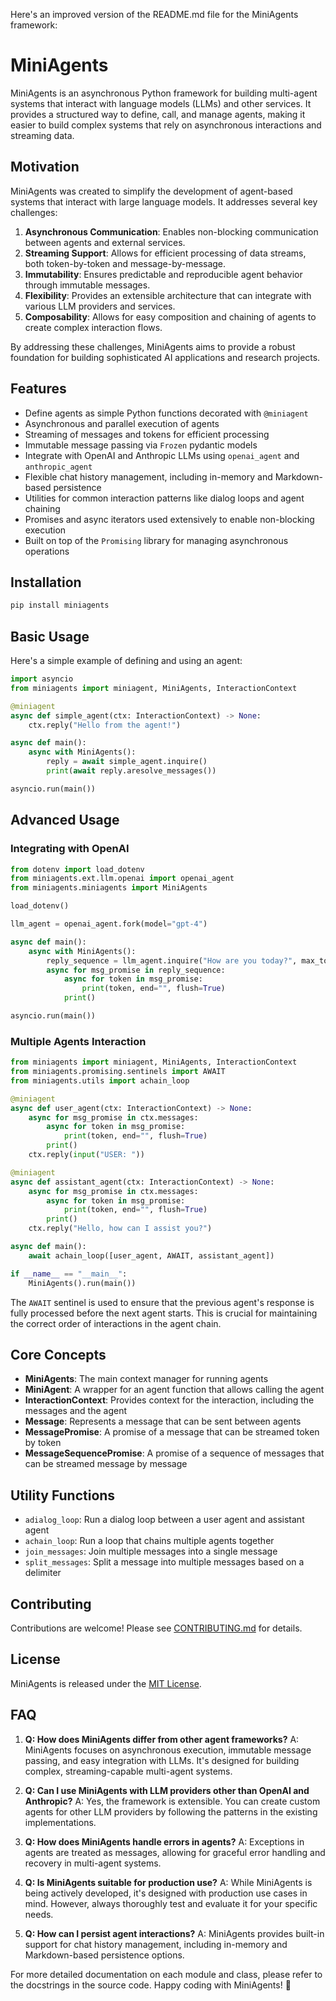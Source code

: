 Here's an improved version of the README.md file for the MiniAgents framework:

# MiniAgents

MiniAgents is an asynchronous Python framework for building multi-agent systems that interact with language models (LLMs) and other services. It provides a structured way to define, call, and manage agents, making it easier to build complex systems that rely on asynchronous interactions and streaming data.

## Motivation

MiniAgents was created to simplify the development of agent-based systems that interact with large language models. It addresses several key challenges:

1. **Asynchronous Communication**: Enables non-blocking communication between agents and external services.
2. **Streaming Support**: Allows for efficient processing of data streams, both token-by-token and message-by-message.
3. **Immutability**: Ensures predictable and reproducible agent behavior through immutable messages.
4. **Flexibility**: Provides an extensible architecture that can integrate with various LLM providers and services.
5. **Composability**: Allows for easy composition and chaining of agents to create complex interaction flows.

By addressing these challenges, MiniAgents aims to provide a robust foundation for building sophisticated AI applications and research projects.

## Features

- Define agents as simple Python functions decorated with `@miniagent`
- Asynchronous and parallel execution of agents
- Streaming of messages and tokens for efficient processing
- Immutable message passing via `Frozen` pydantic models
- Integrate with OpenAI and Anthropic LLMs using `openai_agent` and `anthropic_agent`
- Flexible chat history management, including in-memory and Markdown-based persistence
- Utilities for common interaction patterns like dialog loops and agent chaining
- Promises and async iterators used extensively to enable non-blocking execution
- Built on top of the `Promising` library for managing asynchronous operations

## Installation

```bash
pip install miniagents
```

## Basic Usage

Here's a simple example of defining and using an agent:

```python
import asyncio
from miniagents import miniagent, MiniAgents, InteractionContext

@miniagent
async def simple_agent(ctx: InteractionContext) -> None:
    ctx.reply("Hello from the agent!")

async def main():
    async with MiniAgents():
        reply = await simple_agent.inquire()
        print(await reply.aresolve_messages())

asyncio.run(main())
```

## Advanced Usage

### Integrating with OpenAI

```python
from dotenv import load_dotenv
from miniagents.ext.llm.openai import openai_agent
from miniagents.miniagents import MiniAgents

load_dotenv()

llm_agent = openai_agent.fork(model="gpt-4")

async def main():
    async with MiniAgents():
        reply_sequence = llm_agent.inquire("How are you today?", max_tokens=1000, temperature=0.0)
        async for msg_promise in reply_sequence:
            async for token in msg_promise:
                print(token, end="", flush=True)
            print()

asyncio.run(main())
```

### Multiple Agents Interaction

```python
from miniagents import miniagent, MiniAgents, InteractionContext
from miniagents.promising.sentinels import AWAIT
from miniagents.utils import achain_loop

@miniagent
async def user_agent(ctx: InteractionContext) -> None:
    async for msg_promise in ctx.messages:
        async for token in msg_promise:
            print(token, end="", flush=True)
        print()
    ctx.reply(input("USER: "))

@miniagent
async def assistant_agent(ctx: InteractionContext) -> None:
    async for msg_promise in ctx.messages:
        async for token in msg_promise:
            print(token, end="", flush=True)
        print()
    ctx.reply("Hello, how can I assist you?")

async def main():
    await achain_loop([user_agent, AWAIT, assistant_agent])

if __name__ == "__main__":
    MiniAgents().run(main())
```

The `AWAIT` sentinel is used to ensure that the previous agent's response is fully processed before the next agent starts. This is crucial for maintaining the correct order of interactions in the agent chain.

## Core Concepts

- **MiniAgents**: The main context manager for running agents
- **MiniAgent**: A wrapper for an agent function that allows calling the agent
- **InteractionContext**: Provides context for the interaction, including the messages and the agent
- **Message**: Represents a message that can be sent between agents
- **MessagePromise**: A promise of a message that can be streamed token by token
- **MessageSequencePromise**: A promise of a sequence of messages that can be streamed message by message

## Utility Functions

- `adialog_loop`: Run a dialog loop between a user agent and assistant agent
- `achain_loop`: Run a loop that chains multiple agents together
- `join_messages`: Join multiple messages into a single message
- `split_messages`: Split a message into multiple messages based on a delimiter

## Contributing

Contributions are welcome! Please see [CONTRIBUTING.md](CONTRIBUTING.md) for details.

## License

MiniAgents is released under the [MIT License](LICENSE).

## FAQ

1. **Q: How does MiniAgents differ from other agent frameworks?**
   A: MiniAgents focuses on asynchronous execution, immutable message passing, and easy integration with LLMs. It's designed for building complex, streaming-capable multi-agent systems.

2. **Q: Can I use MiniAgents with LLM providers other than OpenAI and Anthropic?**
   A: Yes, the framework is extensible. You can create custom agents for other LLM providers by following the patterns in the existing implementations.

3. **Q: How does MiniAgents handle errors in agents?**
   A: Exceptions in agents are treated as messages, allowing for graceful error handling and recovery in multi-agent systems.

4. **Q: Is MiniAgents suitable for production use?**
   A: While MiniAgents is being actively developed, it's designed with production use cases in mind. However, always thoroughly test and evaluate it for your specific needs.

5. **Q: How can I persist agent interactions?**
   A: MiniAgents provides built-in support for chat history management, including in-memory and Markdown-based persistence options.

For more detailed documentation on each module and class, please refer to the docstrings in the source code. Happy coding with MiniAgents! 🚀
